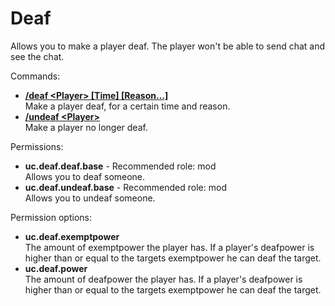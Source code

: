 Deaf
====
Allows you to make a player deaf. The player won't be able to send chat and see the chat.

Commands: <br>
* **[/deaf \<Player\> \[Time\] \[Reason…\]](../commands/deaf.md)**<br>Make a player deaf, for a certain time and reason.
* **[/undeaf \<Player\>](../commands/undeaf.md)**<br>Make a player no longer deaf.

Permissions: <br>
* **uc.deaf.deaf.base** - Recommended role: mod<br>Allows you to deaf someone.
* **uc.deaf.undeaf.base** - Recommended role: mod<br>Allows you to undeaf someone.

Permission options: <br>
* **uc.deaf.exemptpower**<br>The amount of exemptpower the player has. If a player's deafpower is higher than or equal to the targets exemptpower he can deaf the target.
* **uc.deaf.power**<br>The amount of deafpower the player has. If a player's deafpower is higher than or equal to the targets exemptpower he can deaf the target.
